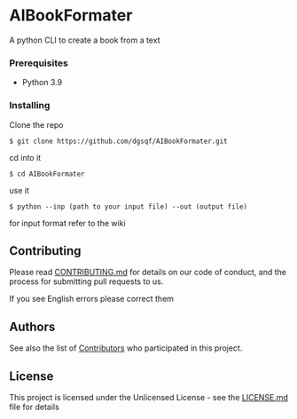 # AIBookFormater

A python CLI to create a book from a text


### Prerequisites



- Python 3.9



### Installing



Clone the repo

```
$ git clone https://github.com/dgsqf/AIBookFormater.git
```

cd into it

```
$ cd AIBookFormater
```

use it

```
$ python --inp (path to your input file) --out (output file)
```



for input format refer to the wiki







## Contributing

Please read [CONTRIBUTING.md](https://github.com/dgsqf/AIBookFormater/blob/main/CONTRIBUTING.md) for details on our code of conduct, and the process for submitting pull requests to us.

If you see English errors please correct them



## Authors



See also the list of [Contributors](https://github.com/dgsqf/AIBookFormater/graphs/contributors) who participated in this project.

## License

This project is licensed under the Unlicensed License - see the [LICENSE.md](LICENSE.md) file for details


